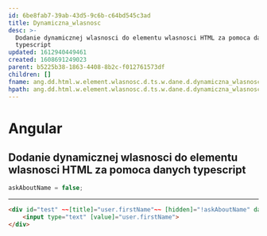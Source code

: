 ```yaml
---
id: 6be8fab7-39ab-43d5-9c6b-c64bd545c3ad
title: Dynamiczna_wlasnosc
desc: >-
  Dodanie dynamicznej wlasnosci do elementu wlasnosci HTML za pomoca danych
  typescript
updated: 1612940449461
created: 1608691249023
parent: b5225b38-1863-4408-8b2c-f012761573df
children: []
fname: ang.dd.html.w.element.wlasnosc.d.ts.w.dane.d.dynamiczna_wlasnosc
hpath: ang.dd.html.w.element.wlasnosc.d.ts.w.dane.d.dynamiczna_wlasnosc
---
```

# Angular

## Dodanie dynamicznej wlasnosci do elementu wlasnosci HTML za pomoca danych typescript

```ts
askAboutName = false;
```

* * *

```html
<div id="test" ~~[title]="user.firstName"~~ [hidden]="!askAboutName" data-test="test" role="presentation">
    <input type="text" [value]="user.firstName">
</div>
```

